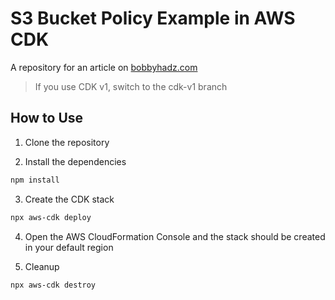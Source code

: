 # S3 Bucket Policy Example in AWS CDK

A repository for an article on
[bobbyhadz.com](https://bobbyhadz.com/blog/aws-cdk-s3-bucket-policy)

> If you use CDK v1, switch to the cdk-v1 branch

## How to Use

1. Clone the repository

2. Install the dependencies

```bash
npm install
```

3. Create the CDK stack

```bash
npx aws-cdk deploy
```

4. Open the AWS CloudFormation Console and the stack should be created in your
   default region

5. Cleanup

```bash
npx aws-cdk destroy
```

